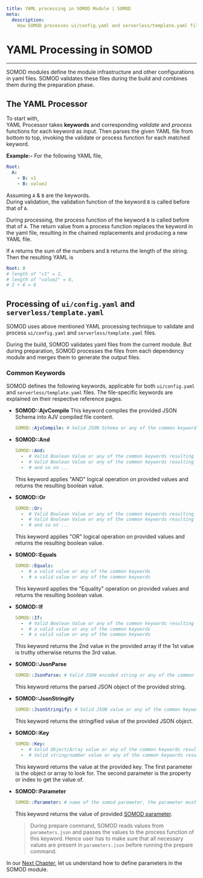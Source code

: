 ```YAML
title: YAML processing in SOMOD Module | SOMOD
meta:
  description:
    How SOMOD processes ui/config.yaml and serverless/template.yaml files to prepare SAM "template.yaml" and NextJs configuration.
```

# YAML Processing in SOMOD

---

SOMOD modules define the module infrastructure and other configurations in yaml files. SOMOD validates these files during the build and combines them during the preparation phase.

## The YAML Processor

To start with,  
YAML Processor takes **keywords** and corresponding _validate_ and _process_ functions for each keyword as input.
Then parses the given YAML file from bottom to top, invoking the validate or process function for each matched keyword.

**Example:-**
For the following YAML file,

```yaml
Root:
  A:
    - B: v1
    - B: value2
```

Assuming `A` & `B` are the keywords.  
During validation, the validation function of the keyword `B` is called before that of `A`.

During processing, the process function of the keyword `B` is called before that of `A`. The return value from a process function replaces the keyword in the yaml file, resulting in the chained replacements and producing a new YAML file.

If `A` returns the sum of the numbers and `B` returns the length of the string.
Then the resulting YAML is

```yaml
Root: 8
# length of "v1" = 2,
# length of "value2" = 6,
# 2 + 6 = 8
```

## Processing of `ui/config.yaml` and `serverless/template.yaml`

SOMOD uses above mentioned YAML processing technique to validate and process `ui/config.yaml` and `serverless/template.yaml` files.

During the build, SOMOD validates yaml files from the current module. But during preparation, SOMOD processes the files from each dependency module and merges them to generate the output files.

### Common Keywords

SOMOD defines the following keywords, applicable for both `ui/config.yaml` and `serverless/template.yaml` files. The file-specific keywords are explained on their respective reference pages.

- **SOMOD::AjvCompile**
  This keyword compiles the provided JSON Schema into AJV compiled file content.

  ```yaml
  SOMOD::AjvCompile: # Valid JSON Schema or any of the common keywords resulting in a JSON Schema
  ```

- **SOMOD::And**

  ```yaml
  SOMOD::And:
    -  # Valid Boolean Value or any of the common keywords resulting in a Boolean value
    -  # Valid Boolean Value or any of the common keywords resulting in a Boolean value
    -  # and so on ...
  ```

  This keyword applies "AND" logical operation on provided values and returns the resulting boolean value.

- **SOMOD::Or**

  ```yaml
  SOMOD::Or:
    -  # Valid Boolean Value or any of the common keywords resulting in a Boolean value
    -  # Valid Boolean Value or any of the common keywords resulting in a Boolean value
    -  # and so on ...
  ```

  This keyword applies "OR" logical operation on provided values and returns the resulting boolean value.

- **SOMOD::Equals**

  ```yaml
  SOMOD::Equals:
    -  # a valid value or any of the common keywords
    -  # a valid value or any of the common keywords
  ```

  This keyword applies the "Equality" operation on provided values and returns the resulting boolean value.

- **SOMOD::If**

  ```yaml
  SOMOD::If:
    -  # Valid Boolean Value or any of the common keywords resulting in a Boolean value
    -  # a valid value or any of the common keywords
    -  # a valid value or any of the common keywords
  ```

  This keyword returns the 2nd value in the provided array if the 1st value is truthy otherwise returns the 3rd value.

- **SOMOD::JsonParse**

  ```yaml
  SOMOD::JsonParse: # Valid JSON encoded string or any of the common keywords resulting in a JSON encoded string
  ```

  This keyword returns the parsed JSON object of the provided string.

- **SOMOD::JsonStringify**

  ```yaml
  SOMOD::JsonStringify: # Valid JSON value or any of the common keywords resulting in a JSON value
  ```

  This keyword returns the stringified value of the provided JSON object.

- **SOMOD::Key**

  ```yaml
  SOMOD::Key:
    -  # Valid Object/Array value or any of the common keywords resulting in a Object/Array
    -  # Valid string/number value or any of the common keywords resulting in a string/number
  ```

  This keyword returns the value at the provided key.
  The first parameter is the object or array to look for. The second parameter is the property or index to get the value of.

- **SOMOD::Parameter**

  ```yaml
  SOMOD::Parameter: # name of the somod parameter, the parameter must be defined in parameters.yaml
  ```

  This keyword returns the value of provided [SOMOD parameter](/reference/main-concepts/parameters).

  > During prepare command, SOMOD reads values from `parameters.json` and passes the values to the process function of this keyword. Hence user has to make sure that all necessary values are present in `parameters.json` before running the prepare command.

In our [Next Chapter](/reference/main-concepts/parameters), let us understand how to define parameters in the SOMOD module.
